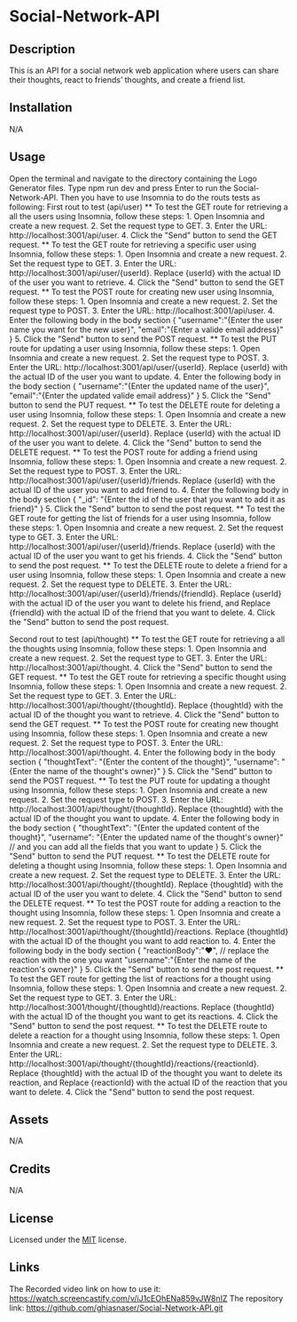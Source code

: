 # Social-Network-API

## Description
This is an API for a social network web application where users can share their thoughts, react to friends’ thoughts, and create a friend list.

## Installation
N/A

## Usage

Open the terminal and navigate to the directory containing the Logo Generator files.
Type npm run dev and press Enter to run the Social-Network-API.
Then you have to use Insomnia to do the routs tests as following:
First rout to test (api/user)
** To test the GET route for retrieving a all the users using Insomnia, follow these steps:
    1. Open Insomnia and create a new request.
    2. Set the request type to GET.
    3. Enter the URL: http://localhost:3001/api/user.
    4. Click the "Send" button to send the GET request.
** To test the GET route for retrieving a specific user using Insomnia, follow these steps:
    1. Open Insomnia and create a new request.
    2. Set the request type to GET.
    3. Enter the URL: http://localhost:3001/api/user/{userId}.
       Replace {userId} with the actual ID of the user you want to retrieve.
    4. Click the "Send" button to send the GET request.
** To test the POST route for creating new user using Insomnia, follow these steps:
    1. Open Insomnia and create a new request.
    2. Set the request type to POST.
    3. Enter the URL: http://localhost:3001/api/user.
    4. Enter the following body in the body section
        {
        	"username":"{Enter the user name you want for the new user}",
	        "email":"{Enter a valide email address}"
        }
    5. Click the "Send" button to send the POST request.
** To test the PUT route for updating a user using Insomnia, follow these steps:
    1. Open Insomnia and create a new request.
    2. Set the request type to POST.
    3. Enter the URL: http://localhost:3001/api/user/{userId}.
       Replace {userId} with the actual ID of the user you want to update.
    4. Enter the following body in the body section
       {
        	"username":"{Enter the updated name of the user}",
	        "email":"{Enter the updated valide email address}"
        }
    5. Click the "Send" button to send the PUT request.
** To test the DELETE route for deleting a user using Insomnia, follow these steps:
    1. Open Insomnia and create a new request.
    2. Set the request type to DELETE.
    3. Enter the URL: http://localhost:3001/api/user/{userId}.
       Replace {userId} with the actual ID of the user you want to delete.
    4. Click the "Send" button to send the DELETE request.
** To test the POST route for adding a friend using Insomnia, follow these steps:
    1. Open Insomnia and create a new request.
    2. Set the request type to POST.
    3. Enter the URL: http://localhost:3001/api/user/{userId}/friends.
       Replace {userId} with the actual ID of the user you want to add friend to.
    4. Enter the following body in the body section
       {
        	"_id": "{Enter the id of the user that you want to add it as friend}"
        }
    5. Click the "Send" button to send the post request.
** To test the GET route for getting the list of friends for a user using Insomnia, follow these steps:
    1. Open Insomnia and create a new request.
    2. Set the request type to GET.
    3. Enter the URL: http://localhost:3001/api/user/{userId}/friends.
       Replace {userId} with the actual ID of the user you want to get his friends.
    4. Click the "Send" button to send the post request.
** To test the DELETE route to delete a friend for a user using Insomnia, follow these steps:
    1. Open Insomnia and create a new request.
    2. Set the request type to DELETE.
    3. Enter the URL: http://localhost:3001/api/user/{userId}/friends/{friendId}.
       Replace {userId} with the actual ID of the user you want to delete his friend,
       and Replace {friendId} with the actual ID of the friend that you want to delete.
    4. Click the "Send" button to send the post request.

Second rout to test (api/thought)
** To test the GET route for retrieving a all the thoughts using Insomnia, follow these steps:
    1. Open Insomnia and create a new request.
    2. Set the request type to GET.
    3. Enter the URL: http://localhost:3001/api/thought.
    4. Click the "Send" button to send the GET request.
** To test the GET route for retrieving a specific thought using Insomnia, follow these steps:
    1. Open Insomnia and create a new request.
    2. Set the request type to GET.
    3. Enter the URL: http://localhost:3001/api/thought/{thoughtId}.
       Replace {thoughtId} with the actual ID of the thought you want to retrieve.
    4. Click the "Send" button to send the GET request.
** To test the POST route for creating new thought using Insomnia, follow these steps:
    1. Open Insomnia and create a new request.
    2. Set the request type to POST.
    3. Enter the URL: http://localhost:3001/api/thought.
    4. Enter the following body in the body section
        {
        	"thoughtText": "{Enter the content of the thought}",
	        "username": "{Enter the name of the thought's owner}"
        }
    5. Click the "Send" button to send the POST request.
** To test the PUT route for updating a thought using Insomnia, follow these steps:
    1. Open Insomnia and create a new request.
    2. Set the request type to POST.
    3. Enter the URL: http://localhost:3001/api/thought/{thoughtId}.
       Replace {thoughtId} with the actual ID of the thought you want to update.
    4. Enter the following body in the body section
       {
        	"thoughtText": "{Enter the updated content of the thought}",
	        "username": "{Enter the updated name of the thought's owner}"
            // and you can add all the fields that you want to update
        }
    5. Click the "Send" button to send the PUT request.
** To test the DELETE route for deleting a thought using Insomnia, follow these steps:
    1. Open Insomnia and create a new request.
    2. Set the request type to DELETE.
    3. Enter the URL: http://localhost:3001/api/thought/{thoughtId}.
       Replace {thoughtId} with the actual ID of the user you want to delete.
    4. Click the "Send" button to send the DELETE request.
** To test the POST route for adding a reaction to the thought using Insomnia, follow these steps:
    1. Open Insomnia and create a new request.
    2. Set the request type to POST.
    3. Enter the URL: http://localhost:3001/api/thought/{thoughtId}/reactions.
       Replace {thoughtId} with the actual ID of the thought you want to add reaction to.
    4. Enter the following body in the body section
       {
        	"reactionBody":"❤️", // replace the reaction with the one you want
	        "username":"{Enter the name of the reaction's owner}"
        }
    5. Click the "Send" button to send the post request.
** To test the GET route for getting the list of reactions for a thought using Insomnia, follow these steps:
    1. Open Insomnia and create a new request.
    2. Set the request type to GET.
    3. Enter the URL: http://localhost:3001/thought/{thoughtId}/reactions.
       Replace {thoughtId} with the actual ID of the thought you want to get its reactions.
    4. Click the "Send" button to send the post request.
** To test the DELETE route to delete a reaction for a thought using Insomnia, follow these steps:
    1. Open Insomnia and create a new request.
    2. Set the request type to DELETE.
    3. Enter the URL: http://localhost:3001/api/thought/{thoughtId}/reactions/{reactionId}.
       Replace {thoughtId} with the actual ID of the thought you want to delete its reaction,
       and Replace {reactionId} with the actual ID of the reaction that you want to delete.
    4. Click the "Send" button to send the post request.

## Assets
N/A

## Credits

N/A

## License
Licensed under the [MIT](https://github.com/ghiasnaser/Social-Network-API/blob/e48c8fe2574632e699e7122794eb641dc15acd7e/LICENSE) license.

## Links
The Recorded video link on how to use it: https://watch.screencastify.com/v/iJ1cEOhENa859vJW8nIZ
The repository link: https://github.com/ghiasnaser/Social-Network-API.git
